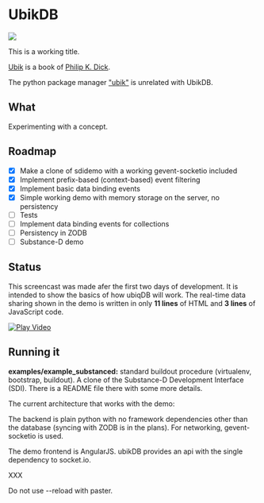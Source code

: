 
# UbikDB #

![](https://dl.dropboxusercontent.com/u/16162405/ubik-banner-1920.png)

This is a working title.

[Ubik](http://www.amazon.com/Ubik-Philip-K-Dick/dp/0547572298) is a book
of [Philip K. Dick](http://en.wikipedia.org/wiki/Philip_K._Dick).

The python package manager ["ubik"](https://pypi.python.org/pypi/ubik) is
unrelated with UbikDB.

## What ##

Experimenting with a concept.

## Roadmap ##

- [X] Make a clone of sdidemo with a working gevent-socketio included
- [X] Implement prefix-based (context-based) event filtering
- [X] Implement basic data binding events
- [X] Simple working demo with memory storage on the server, no persistency
- [ ] Tests
- [ ] Implement data binding events for collections
- [ ] Persistency in ZODB
- [ ] Substance-D demo

## Status ##

This screencast was made afer the first two days of development. 
It is intended to show the basics of how ubiqDB will work. The 
real-time data sharing shown in the demo is
written in only **11 lines** of HTML and **3 lines** of JavaScript code. 

[![Play Video](https://dl.dropboxusercontent.com/u/16162405/ubikDB_0__starting_up.png)](https://vimeo.com/78437917)

## Running it ##

**examples/example_substanced:** standard buildout procedure (virtualenv, 
bootstrap, buildout). A clone of the Substance-D Development Interface (SDI).
There is a README file there with some more details.

The current architecture that works with the demo:

The backend is plain python with no framework dependencies other than the database
(syncing with ZODB is in the plans). For networking, gevent-socketio is used.

The demo frontend is AngularJS. ubikDB provides an api with the single dependency
to socket.io.

XXX

Do not use --reload with paster.
